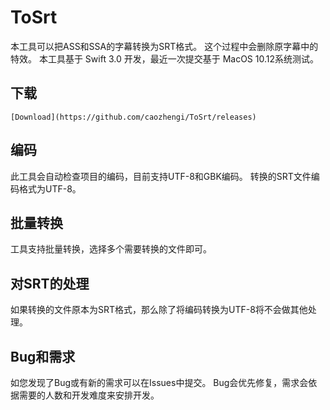 # ToSrt

本工具可以把ASS和SSA的字幕转换为SRT格式。
这个过程中会删除原字幕中的特效。
本工具基于 Swift 3.0 开发，最近一次提交基于 MacOS 10.12系统测试。


## 下载

    [Download](https://github.com/caozhengi/ToSrt/releases)


## 编码

此工具会自动检查项目的编码，目前支持UTF-8和GBK编码。
转换的SRT文件编码格式为UTF-8。


## 批量转换

工具支持批量转换，选择多个需要转换的文件即可。


## 对SRT的处理

如果转换的文件原本为SRT格式，那么除了将编码转换为UTF-8将不会做其他处理。


## Bug和需求

如您发现了Bug或有新的需求可以在Issues中提交。
Bug会优先修复，需求会依据需要的人数和开发难度来安排开发。







